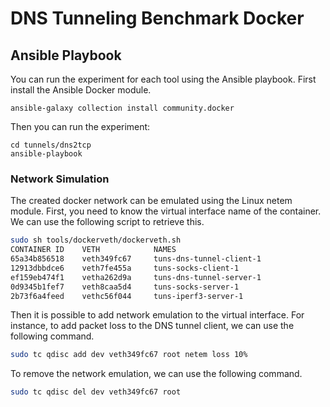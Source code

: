 # DNS Tunneling Benchmark Docker

## Ansible Playbook

You can run the experiment for each tool using the Ansible playbook.
First install the Ansible Docker module.

```shell
ansible-galaxy collection install community.docker
```

Then you can run the experiment:

```shell
cd tunnels/dns2tcp
ansible-playbook 
```

### Network Simulation

The created docker network can be emulated using the Linux netem module.
First, you need to know the virtual interface name of the container.
We can use the following script to retrieve this.

```bash
sudo sh tools/dockerveth/dockerveth.sh
CONTAINER ID    VETH            NAMES
65a34b856518    veth349fc67     tuns-dns-tunnel-client-1
12913dbbdce6    veth7fe455a     tuns-socks-client-1
ef159eb474f1    vetha262d9a     tuns-dns-tunnel-server-1
0d9345b1fef7    veth8caa5d4     tuns-socks-server-1
2b73f6a4feed    vethc56f044     tuns-iperf3-server-1
```

Then it is possible to add network emulation to the virtual interface.
For instance, to add packet loss to the DNS tunnel client, we can use the following command.

```bash
sudo tc qdisc add dev veth349fc67 root netem loss 10%
```

To remove the network emulation, we can use the following command.

```bash
sudo tc qdisc del dev veth349fc67 root
```
